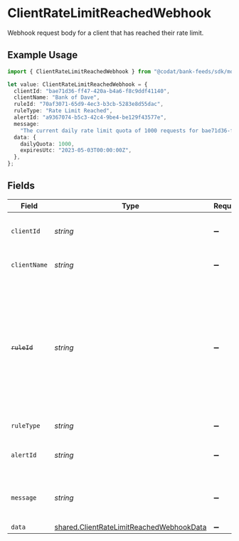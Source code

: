 # ClientRateLimitReachedWebhook

Webhook request body for a client that has reached their rate limit.

## Example Usage

```typescript
import { ClientRateLimitReachedWebhook } from "@codat/bank-feeds/sdk/models/shared";

let value: ClientRateLimitReachedWebhook = {
  clientId: "bae71d36-ff47-420a-b4a6-f8c9ddf41140",
  clientName: "Bank of Dave",
  ruleId: "70af3071-65d9-4ec3-b3cb-5283e8d55dac",
  ruleType: "Rate Limit Reached",
  alertId: "a9367074-b5c3-42c4-9be4-be129f43577e",
  message:
    "The current daily rate limit quota of 1000 requests for bae71d36-ff47-420a-b4a6-f8c9ddf41140 has been reached.",
  data: {
    dailyQuota: 1000,
    expiresUtc: "2023-05-03T00:00:00Z",
  },
};
```

## Fields

| Field                                                                                                                                                    | Type                                                                                                                                                     | Required                                                                                                                                                 | Description                                                                                                                                              |
| -------------------------------------------------------------------------------------------------------------------------------------------------------- | -------------------------------------------------------------------------------------------------------------------------------------------------------- | -------------------------------------------------------------------------------------------------------------------------------------------------------- | -------------------------------------------------------------------------------------------------------------------------------------------------------- |
| `clientId`                                                                                                                                               | *string*                                                                                                                                                 | :heavy_minus_sign:                                                                                                                                       | Unique identifier for your client in Codat.                                                                                                              |
| `clientName`                                                                                                                                             | *string*                                                                                                                                                 | :heavy_minus_sign:                                                                                                                                       | Name of your client in Codat.                                                                                                                            |
| ~~`ruleId`~~                                                                                                                                             | *string*                                                                                                                                                 | :heavy_minus_sign:                                                                                                                                       | : warning: ** DEPRECATED **: This will be removed in a future release, please migrate away from it as soon as possible.<br/><br/>Unique identifier for the rule. |
| `ruleType`                                                                                                                                               | *string*                                                                                                                                                 | :heavy_minus_sign:                                                                                                                                       | The type of rule.                                                                                                                                        |
| `alertId`                                                                                                                                                | *string*                                                                                                                                                 | :heavy_minus_sign:                                                                                                                                       | Unique identifier of the webhook event.                                                                                                                  |
| `message`                                                                                                                                                | *string*                                                                                                                                                 | :heavy_minus_sign:                                                                                                                                       | A human-readable message about the webhook.                                                                                                              |
| `data`                                                                                                                                                   | [shared.ClientRateLimitReachedWebhookData](../../../sdk/models/shared/clientratelimitreachedwebhookdata.md)                                              | :heavy_minus_sign:                                                                                                                                       | N/A                                                                                                                                                      |